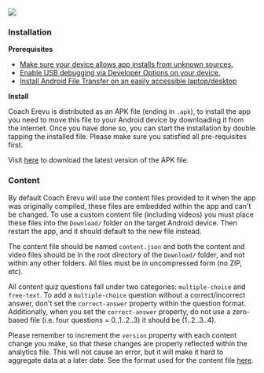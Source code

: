 <img align="center" src="https://github.com/ryanwarsaw/coach-erevu/blob/master/app/src/main/res/drawable/logo.png">

### Installation

**Prerequisites**

- [Make sure your device allows app installs from unknown sources.](https://www.applivery.com/docs/troubleshooting/android-unknown-sources)
- [Enable USB debugging via Developer Options on your device.](https://www.howtogeek.com/129728/how-to-access-the-developer-options-menu-and-enable-usb-debugging-on-android-4.2/)
- [Install Android File Transfer on an easily accessible laptop/desktop](https://www.android.com/filetransfer/)

**Install**

Coach Erevu is distributed as an APK file (ending in `.apk`), to install the app you need to move this
file to your Android device by downloading it from the internet. Once you have done so, you can start the
installation by double tapping the installed file. Please make sure you satisfied all pre-requisites first.

Visit [here](https://github.com/ryanwarsaw/coach-erevu/releases) to download the latest version of the APK file.

### Content

By default Coach Erevu will use the content files provided to it when the app was originally compiled, these files are
embedded within the app and can't be changed. To use a custom content file (including videos) you must place these files
into the `Download/` folder on the target Android device. Then restart the app, and it should default to the new file instead.

The content file should be named `content.json` and both the content and video files should be in the root directory of the
`Download/` folder, and not within any other folders. All files must be in uncompressed form (no ZIP, etc).

All content quiz questions fall under two categories: `multiple-choice` and `free-text`. To add a `multiple-choice` question
without a correct/incorrect answer, don't set the `correct-answer` property within the question format. Additionally, when you
set the `correct-answer` property, do not use a zero-based file (i.e. four questions = 0..1..2..3) it should be (1..2..3..4).

Please remember to increment the `version` property with each content change you make, so that these changes are properly reflected
within the analytics file. This will not cause an error, but it will make it hard to aggregate data at a later date. See the format used for the content file [here](https://github.com/ryanwarsaw/coach-erevu/blob/master/app/src/main/res/raw/content.json).




